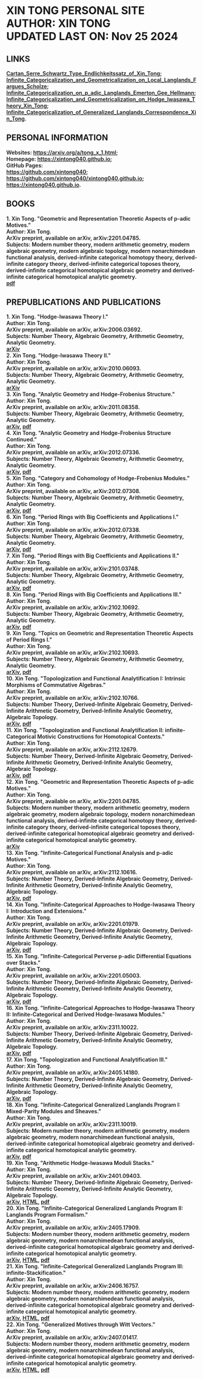 <style>
.links {
    font-weight: 600;
}

.personalinformation {
    font-weight: 600;
}

.title {
    font-weight: 600;
}

.books {
    font-weight: 600;

}

.prepublications {
    font-weight: 600;
}


</style>

<div class="title">
<h1>
XIN TONG PERSONAL SITE <br/>  
AUTHOR: XIN TONG <br/>  
UPDATED LAST ON: Nov 25 2024 <br/>  
</h1>
</div>


## LINKS

<div class="links"> 
<a href="https://arxiv.org/abs/2011.08358">Cartan_Serre_Schwartz_Type_Endlichkeitssatz_of_Xin_Tong</a>; <br/>
<a href="https://arxiv.org/abs/2102.13459">Infinite_Categoricalization_and_Geometricalization_on_Local_Langlands_Fargues_Scholze</a>;   <br/>   
<a href="https://arxiv.org/abs/2210.01404">Infinite_Categoricalization_on_p_adic_Langlands_Emerton_Gee_Hellmann</a>;   <br/>   
<a href="https://arxiv.org/abs/2201.04785">Infinite_Categoricalization_and_Geometricalization_on_Hodge_Iwasawa_Theory_Xin_Tong</a>;   <br/>   
<a href="https://arxiv.org/abs/2311.10019">Infinite_Categoricalization_of_Generalized_Langlands_Correspondence_Xin_Tong</a>. <br/>
</div>


## PERSONAL INFORMATION

<div class="personalinformation">
Websites: <a href="https://arxiv.org/a/tong_x_1.html">https://arxiv.org/a/tong_x_1.html</a>;   <br/>   
Homepage: <a href="https://xintong040.github.io">https://xintong040.github.io</a>;    <br/> 
GitHub Pages:      <br/> 
<a href="https://github.com/xintong040">https://github.com/xintong040</a>; <br/>      
<a href="https://github.com/xintong040/xintong040.github.io">https://github.com/xintong040/xintong040.github.io</a>; <br/>       
<a href="https://xintong040.github.io">https://xintong040.github.io</a>.<br/> 
</div>

      

## BOOKS

<div class="books">
1. Xin Tong. "Geometric and Representation Theoretic Aspects of p-adic Motives." <br>
 Author: Xin Tong.<br>
 ArXiv preprint, available on arXiv, arXiv:2201.04785.<br>
 Subjects: Modern number theory, modern arithmetic geometry, modern algebraic geometry, modern algebraic topology, modern nonarchimedean functional analysis, derived-infinite categorical homotopy theory, derived-infinite category theory, derived-infinite categorical toposes theory, derived-infinite categorical homotopical algebraic geometry and derived-infinite categorical homotopical analytic geometry.<br>
<a href="https://arxiv.org/abs/2201.04785">pdf</a>
</div>

## PREPUBLICATIONS AND PUBLICATIONS


<div class="prepublications">
1. Xin Tong. "Hodge-Iwasawa Theory I." <br>
Author: Xin Tong. <br>
ArXiv preprint, available on arXiv, arXiv:2006.03692. <br>
Subjects: Number Theory, Algebraic Geometry, Arithmetic Geometry, Analytic Geometry.  <br>
<a href="https://arxiv.org/abs/2006.03692">arXiv</a>
</div>
<div class="prepublications">
 2. Xin Tong. "Hodge-Iwasawa Theory II." <br>
 Author: Xin Tong.<br>
 ArXiv preprint, available on arXiv, arXiv:2010.06093.<br>
 Subjects: Number Theory, Algebraic Geometry, Arithmetic Geometry, Analytic Geometry. <br>
<a href="https://arxiv.org/abs/2010.06093">arXiv</a>
</div >
<div class="prepublications">
 3. Xin Tong. "Analytic Geometry and Hodge-Frobenius Structure." <br>
 Author: Xin Tong.<br>
 ArXiv preprint, available on arXiv, arXiv:2011.08358.<br>
 Subjects: Number Theory, Algebraic Geometry, Arithmetic Geometry, Analytic Geometry. <br>
<a href="https://arxiv.org/abs/2011.08358">arXiv</a>, <a href="https://xintong040.github.io/arxiv_articles/13.pdf">pdf</a> 
</div >
<div class="prepublications">
 4. Xin Tong. "Analytic Geometry and Hodge-Frobenius Structure Continued." <br>
 Author: Xin Tong. <br>
 ArXiv preprint, available on arXiv, arXiv:2012.07336. <br>
 Subjects: Number Theory, Algebraic Geometry, Arithmetic Geometry, Analytic Geometry.  <br>
<a href="https://arxiv.org/abs/2012.07336">arXiv</a>, <a href="https://xintong040.github.io/arxiv_articles/14.pdf">pdf</a>  
</div >
<div class="prepublications">
 5. Xin Tong. "Category and Cohomology of Hodge-Frobenius Modules." <br>
 Author: Xin Tong. <br>
 ArXiv preprint, available on arXiv, arXiv:2012.07308. <br>
 Subjects: Number Theory, Algebraic Geometry, Arithmetic Geometry, Analytic Geometry.  <br>
<a href="https://arxiv.org/abs/2012.07308">arXiv</a>, <a href="https://xintong040.github.io/arxiv_articles/2.pdf">pdf</a>  
</div >
<div class="prepublications">
 6. Xin Tong. "Period Rings with Big Coefficients and Applications I." <br>
 Author: Xin Tong. <br>
 ArXiv preprint, available on arXiv, arXiv:2012.07338. <br>
 Subjects: Number Theory, Algebraic Geometry, Arithmetic Geometry, Analytic Geometry. <br>
<a href="https://arxiv.org/abs/2012.07338">arXiv</a>,  <a href="https://xintong040.github.io/arxiv_articles/16.pdf">pdf</a>  
</div >
<div class="prepublications">
 7. Xin Tong. "Period Rings with Big Coefficients and Applications II." <br>
 Author: Xin Tong.<br>
 ArXiv preprint, available on arXiv, arXiv:2101.03748.<br>
 Subjects: Number Theory, Algebraic Geometry, Arithmetic Geometry, Analytic Geometry. <br>
<a href="https://arxiv.org/abs/2101.03748">arXiv</a>,  <a href="https://xintong040.github.io/arxiv_articles/17.pdf">pdf</a> 
</div >
<div class="prepublications">
 8. Xin Tong. "Period Rings with Big Coefficients and Applications III." <br>
 Author: Xin Tong.<br>
 ArXiv preprint, available on arXiv, arXiv:2102.10692.<br>
 Subjects: Number Theory, Algebraic Geometry, Arithmetic Geometry, Analytic Geometry. <br>
<a href="https://arxiv.org/abs/2102.10692">arXiv</a>,  <a href="https://xintong040.github.io/arxiv_articles/18.pdf">pdf</a> 
</div >
<div class="prepublications">
 9. Xin Tong. "Topics on Geometric and Representation Theoretic Aspects of Period Rings I." <br>
 Author: Xin Tong.<br>
 ArXiv preprint, available on arXiv, arXiv:2102.10693.<br>
 Subjects: Number Theory, Algebraic Geometry, Arithmetic Geometry, Analytic Geometry. <br>
<a href="https://arxiv.org/abs/2102.10693">arXiv</a>,  <a href="https://xintong040.github.io/arxiv_articles/19.pdf">pdf</a> 
</div >
<div class="prepublications">
 10. Xin Tong. "Topologization and Functional Analytification I: Intrinsic Morphisms of Commutative Algebras." <br>
 Author: Xin Tong.<br>
 ArXiv preprint, available on arXiv, arXiv:2102.10766.<br>
 Subjects: Number Theory, Derived-Infinite Algebraic Geometry, Derived-Infinite Arithmetic Geometry, Derived-Infinite Analytic Geometry, Algebraic Topology. <br>
<a href="https://arxiv.org/abs/2102.10766">arXiv</a>,  <a href="https://xintong040.github.io/arxiv_articles/9.pdf">pdf</a> 
</div >
<div class="prepublications">
 11. Xin Tong. "Topologization and Functional Analytification II: infinite-Categorical Motivic  Constructions for Homotopical Contexts." <br>
 Author: Xin Tong.<br>
 ArXiv preprint, available on arXiv, arXiv:2112.12679.<br>
 Subjects: Number Theory, Derived-Infinite Algebraic Geometry, Derived-Infinite Arithmetic Geometry, Derived-Infinite Analytic Geometry, Algebraic Topology. <br>
<a href="https://arxiv.org/abs/2112.12679">arXiv</a>,  <a href="https://xintong040.github.io/arxiv_articles/12.pdf">pdf</a> 
</div >
<div class="prepublications">
 12. Xin Tong. "Geometric and Representation Theoretic Aspects of p-adic Motives." <br>
 Author: Xin Tong.<br>
 ArXiv preprint, available on arXiv, arXiv:2201.04785.<br>
 Subjects: Modern number theory, modern arithmetic geometry, modern algebraic geometry, modern algebraic topology, modern nonarchimedean functional analysis, derived-infinite categorical homotopy theory, derived-infinite category theory, derived-infinite categorical toposes theory, derived-infinite categorical homotopical algebraic geometry and derived-infinite categorical homotopical analytic geometry.<br>
<a href="https://arxiv.org/abs/2201.04785">arXiv</a> 
</div >
<div class="prepublications">
 13. Xin Tong. "Infinite-Categorical Functional Analysis and p-adic Motives."<br>
 Author: Xin Tong.<br>
 ArXiv preprint, available on arXiv, arXiv:2112.10616.<br>
 Subjects: Number Theory, Derived-Infinite Algebraic Geometry, Derived-Infinite Arithmetic Geometry, Derived-Infinite Analytic Geometry, Algebraic Topology.<br>
<a href="https://arxiv.org/abs/2112.10616">arXiv</a>,  <a href="https://xintong040.github.io/arxiv_articles/6.pdf">pdf</a> 
</div >
<div class="prepublications">
 14. Xin Tong. "Infinite-Categorical Approaches to Hodge-Iwasawa Theory I: Introduction and Extensions." <br>
 Author: Xin Tong.<br>
 ArXiv preprint, available on arXiv, arXiv:2201.01979.<br>
 Subjects: Number Theory, Derived-Infinite Algebraic Geometry, Derived-Infinite Arithmetic Geometry, Derived-Infinite Analytic Geometry, Algebraic Topology. <br>
<a href="https://arxiv.org/abs/2201.01979">arXiv</a>,  <a href="https://xintong040.github.io/arxiv_articles/5.pdf">pdf</a> 
</div >
<div class="prepublications">
 15. Xin Tong. "Infinite-Categorical Perverse p-adic Differential Equations over Stacks." <br>
 Author: Xin Tong.<br>
 ArXiv preprint, available on arXiv, arXiv:2201.05003.<br>
 Subjects: Number Theory, Derived-Infinite Algebraic Geometry, Derived-Infinite Arithmetic Geometry, Derived-Infinite Analytic Geometry, Algebraic Topology. <br>
<a href="https://arxiv.org/abs/2201.05003">arXiv</a>,  <a href="https://xintong040.github.io/arxiv_articles/15.pdf">pdf</a> 
</div >
<div class="prepublications">
 16. Xin Tong. "Infinite-Categorical Approaches to Hodge-Iwasawa Theory II: Infinite-Categorical and Derived Hodge-Iwasawa Modules."<br>
 Author: Xin Tong.<br>
 ArXiv preprint, available on arXiv, arXiv:2311.10022.<br>
 Subjects: Number Theory, Derived-Infinite Algebraic Geometry, Derived-Infinite Arithmetic Geometry, Derived-Infinite Analytic Geometry, Algebraic Topology.<br> 
 <a href="https://arxiv.org/abs/2311.10022">arXiv</a>,  <a href="https://xintong040.github.io/arxiv_articles/4.pdf">pdf</a> 
</div >
<div class="prepublications">
 17. Xin Tong. "Topologization and Functional Analytification III."<br>
 Author: Xin Tong.<br>
 ArXiv preprint, available on arXiv, arXiv:2405.14180.<br>
 Subjects: Number Theory, Derived-Infinite Algebraic Geometry, Derived-Infinite Arithmetic Geometry, Derived-Infinite Analytic Geometry, Algebraic Topology. <br>
<a href="https://arxiv.org/abs/2405.14180">arXiv</a>,  <a href="https://xintong040.github.io/arxiv_articles/20.pdf">pdf</a> 
</div >
<div class="prepublications">
 18. Xin Tong. "Infinite-Categorical Generalized Langlands Program I: Mixed-Parity Modules and Sheaves."<br>
 Author: Xin Tong.<br>
 ArXiv preprint, available on arXiv, arXiv:2311.10019.<br>
 Subjects: Modern number theory, modern arithmetic geometry, modern algebraic geometry, modern nonarchimedean functional analysis, derived-infinite categorical homotopical algebraic geometry and derived-infinite categorical homotopical analytic geometry.<br>
<a href="https://arxiv.org/abs/2311.10019">arXiv</a>,  <a href="https://xintong040.github.io/arxiv_articles/10.pdf">pdf</a> 
</div >
<div class="prepublications">
 19. Xin Tong. "Arithmetic Hodge-Iwasawa Moduli Stacks."<br>
 Author: Xin Tong.<br>
 ArXiv preprint, available on arXiv, arXiv:2401.09403.<br>
 Subjects: Number Theory, Derived-Infinite Algebraic Geometry, Derived-Infinite Arithmetic Geometry, Derived-Infinite Analytic Geometry, Algebraic Topology. <br>
<a href="https://arxiv.org/abs/2401.09403">arXiv</a>, <a href="https://arxiv.org/html/2401.09403v1">HTML</a>, <a href="https://xintong040.github.io/arxiv_articles/1.pdf">pdf</a> 
</div >
<div class="prepublications">
 20. Xin Tong. "Infinite-Categorical Generalized Langlands Program II: Langlands Program Formalism."<br>
 Author: Xin Tong.<br>
 ArXiv preprint, available on arXiv, arXiv:2405.17909.<br>
 Subjects: Modern number theory, modern arithmetic geometry, modern algebraic geometry, modern nonarchimedean functional analysis, derived-infinite categorical homotopical algebraic geometry and derived-infinite categorical homotopical analytic geometry.<br>
<a href="https://arxiv.org/abs/2405.17909">arXiv</a>, <a href="https://arxiv.org/html/2405.17909v2">HTML</a>, <a href="https://xintong040.github.io/arxiv_articles/7.pdf">pdf</a>  
</div >
<div class="prepublications">
 21. Xin Tong. "Infinite-Categorical Generalized Langlands Program III: infinite-Stackification."<br>
 Author: Xin Tong.<br>
 ArXiv preprint, available on arXiv, arXiv:2406.16757.<br>
 Subjects: Modern number theory, modern arithmetic geometry, modern algebraic geometry, modern nonarchimedean functional analysis, derived-infinite categorical homotopical algebraic geometry and derived-infinite categorical homotopical analytic geometry.<br>
 <a href="https://arxiv.org/abs/2406.16757">arXiv</a>, <a href="https://arxiv.org/html/2406.16757v1">HTML</a>, <a href="https://xintong040.github.io/arxiv_articles/8.pdf">pdf</a> 
</div >
<div class="prepublications">
 22. Xin Tong. "Generalized Motives through Witt Vectors."<br>
 Author: Xin Tong.<br>
 ArXiv preprint, available on arXiv, arXiv:2407.01417.<br>
 Subjects: Modern number theory, modern arithmetic geometry, modern algebraic geometry, modern nonarchimedean functional analysis, derived-infinite categorical homotopical algebraic geometry and derived-infinite categorical homotopical analytic geometry.<br>
 <a href="https://arxiv.org/abs/2407.01417">arXiv</a>, <a href="https://arxiv.org/html/2407.01417v1">HTML</a>, <a href="https://xintong040.github.io/arxiv_articles/3.pdf">pdf</a> 
</div >